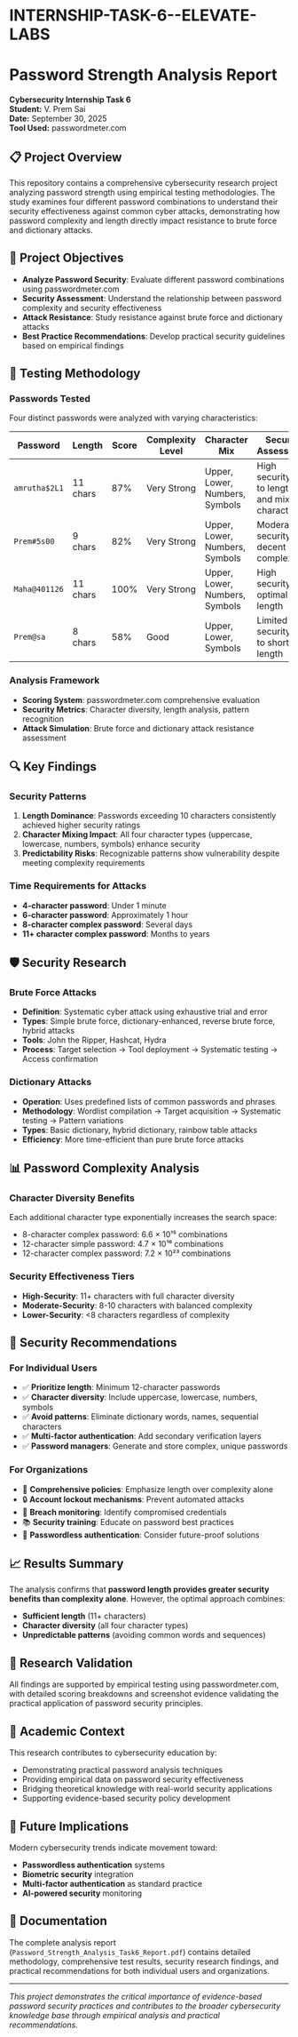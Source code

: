 # INTERNSHIP-TASK-6--ELEVATE-LABS
# Password Strength Analysis Report

**Cybersecurity Internship Task 6**  
**Student:** V. Prem Sai  
**Date:** September 30, 2025  
**Tool Used:** passwordmeter.com

## 📋 Project Overview

This repository contains a comprehensive cybersecurity research project analyzing password strength using empirical testing methodologies. The study examines four different password combinations to understand their security effectiveness against common cyber attacks, demonstrating how password complexity and length directly impact resistance to brute force and dictionary attacks.

## 🎯 Project Objectives

- **Analyze Password Security**: Evaluate different password combinations using passwordmeter.com
- **Security Assessment**: Understand the relationship between password complexity and security effectiveness
- **Attack Resistance**: Study resistance against brute force and dictionary attacks
- **Best Practice Recommendations**: Develop practical security guidelines based on empirical findings

## 🧪 Testing Methodology

### Passwords Tested
Four distinct passwords were analyzed with varying characteristics:

| Password | Length | Score | Complexity Level | Character Mix | Security Assessment |
|----------|--------|-------|------------------|---------------|-------------------|
| `amrutha$2L1` | 11 chars | 87% | Very Strong | Upper, Lower, Numbers, Symbols | High security due to length and mixed characters |
| `Prem#5s00` | 9 chars | 82% | Very Strong | Upper, Lower, Numbers, Symbols | Moderate security with decent complexity |
| `Maha@401126` | 11 chars | 100% | Very Strong | Upper, Lower, Numbers, Symbols | High security with optimal length |
| `Prem@sa` | 8 chars | 58% | Good | Upper, Lower, Symbols | Limited security due to short length |

### Analysis Framework
- **Scoring System**: passwordmeter.com comprehensive evaluation
- **Security Metrics**: Character diversity, length analysis, pattern recognition
- **Attack Simulation**: Brute force and dictionary attack resistance assessment

## 🔍 Key Findings

### Security Patterns
1. **Length Dominance**: Passwords exceeding 10 characters consistently achieved higher security ratings
2. **Character Mixing Impact**: All four character types (uppercase, lowercase, numbers, symbols) enhance security
3. **Predictability Risks**: Recognizable patterns show vulnerability despite meeting complexity requirements

### Time Requirements for Attacks
- **4-character password**: Under 1 minute
- **6-character password**: Approximately 1 hour
- **8-character complex password**: Several days
- **11+ character complex password**: Months to years

## 🛡️ Security Research

### Brute Force Attacks
- **Definition**: Systematic cyber attack using exhaustive trial and error
- **Types**: Simple brute force, dictionary-enhanced, reverse brute force, hybrid attacks
- **Tools**: John the Ripper, Hashcat, Hydra
- **Process**: Target selection → Tool deployment → Systematic testing → Access confirmation

### Dictionary Attacks
- **Operation**: Uses predefined lists of common passwords and phrases
- **Methodology**: Wordlist compilation → Target acquisition → Systematic testing → Pattern variations
- **Types**: Basic dictionary, hybrid dictionary, rainbow table attacks
- **Efficiency**: More time-efficient than pure brute force attacks

## 📊 Password Complexity Analysis

### Character Diversity Benefits
Each additional character type exponentially increases the search space:
- 8-character complex password: 6.6 × 10¹⁵ combinations
- 12-character simple password: 4.7 × 10¹⁶ combinations
- 12-character complex password: 7.2 × 10²³ combinations

### Security Effectiveness Tiers
- **High-Security**: 11+ characters with full character diversity
- **Moderate-Security**: 8-10 characters with balanced complexity
- **Lower-Security**: <8 characters regardless of complexity

## 🎯 Security Recommendations

### For Individual Users
- ✅ **Prioritize length**: Minimum 12-character passwords
- ✅ **Character diversity**: Include uppercase, lowercase, numbers, symbols
- ✅ **Avoid patterns**: Eliminate dictionary words, names, sequential characters
- ✅ **Multi-factor authentication**: Add secondary verification layers
- ✅ **Password managers**: Generate and store complex, unique passwords

### For Organizations
- 🏢 **Comprehensive policies**: Emphasize length over complexity alone
- 🔒 **Account lockout mechanisms**: Prevent automated attacks
- 🚨 **Breach monitoring**: Identify compromised credentials
- 📚 **Security training**: Educate on password best practices
- 🔐 **Passwordless authentication**: Consider future-proof solutions

## 📈 Results Summary

The analysis confirms that **password length provides greater security benefits than complexity alone**. However, the optimal approach combines:
- **Sufficient length** (11+ characters)
- **Character diversity** (all four character types)
- **Unpredictable patterns** (avoiding common words and sequences)

## 🔬 Research Validation

All findings are supported by empirical testing using passwordmeter.com, with detailed scoring breakdowns and screenshot evidence validating the practical application of password security principles.

## 📝 Academic Context

This research contributes to cybersecurity education by:
- Demonstrating practical password analysis techniques
- Providing empirical data on password security effectiveness
- Bridging theoretical knowledge with real-world security applications
- Supporting evidence-based security policy development

## 🚀 Future Implications

Modern cybersecurity trends indicate movement toward:
- **Passwordless authentication** systems
- **Biometric security** integration
- **Multi-factor authentication** as standard practice
- **AI-powered security** monitoring

## 📄 Documentation

The complete analysis report (`Password_Strength_Analysis_Task6_Report.pdf`) contains detailed methodology, comprehensive test results, security research findings, and practical recommendations for both individual users and organizations.

---

*This project demonstrates the critical importance of evidence-based password security practices and contributes to the broader cybersecurity knowledge base through empirical analysis and practical recommendations.*
